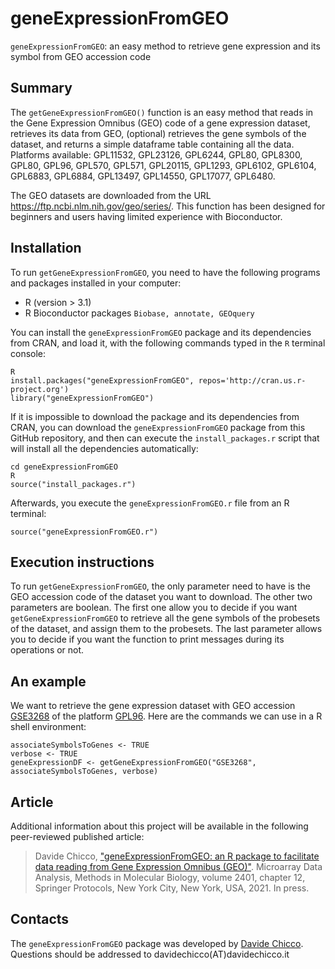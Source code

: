 # geneExpressionFromGEO #

`geneExpressionFromGEO`: an easy method to retrieve gene expression and its symbol from GEO accession code

## Summary ##

The `getGeneExpressionFromGEO()` function is an easy method that reads in the Gene Expression Omnibus (GEO) code of a gene expression dataset, retrieves its data from GEO, (optional) retrieves the gene symbols of the dataset, and returns a simple dataframe table containing all the data. Platforms available: GPL11532, GPL23126, GPL6244, GPL80, GPL8300, GPL80, GPL96, GPL570, GPL571, GPL20115, GPL1293,  GPL6102, GPL6104, GPL6883, GPL6884, GPL13497, GPL14550, GPL17077, GPL6480. 

The GEO datasets are downloaded from the URL <https://ftp.ncbi.nlm.nih.gov/geo/series/>.
This function has been designed for beginners and users having limited experience with Bioconductor.

## Installation ##

To run `getGeneExpressionFromGEO`, you need to have the following programs and packages installed in your computer:

* R (version > 3.1)
* R Bioconductor packages `Biobase, annotate, GEOquery`

You can install the `geneExpressionFromGEO` package and its dependencies from CRAN, and load it, with the following commands typed in the `R` terminal console:

    R
    install.packages("geneExpressionFromGEO", repos='http://cran.us.r-project.org')
    library("geneExpressionFromGEO")
    
If it is impossible to download the package and its dependencies from CRAN, you can download the `geneExpressionFromGEO` package from this GitHub repository, and then can execute the `install_packages.r` script that will install all the dependencies automatically:

    cd geneExpressionFromGEO
    R
    source("install_packages.r")
    
Afterwards,  you execute the `geneExpressionFromGEO.r` file from an R terminal:

    source("geneExpressionFromGEO.r")

## Execution instructions ##

To run `getGeneExpressionFromGEO`, the only parameter need to have is the GEO accession code of the dataset you want to download.
The other two parameters are boolean. The first one allow you to decide if you want `getGeneExpressionFromGEO` to retrieve all the gene symbols of the probesets of the dataset, and assign them to the probesets.
The last parameter allows you to decide if you want the function to print messages during its operations or not.

## An example ##

We want to retrieve the gene expression dataset with GEO accession [GSE3268](https://www.ncbi.nlm.nih.gov/geo/query/acc.cgi?acc=GSE3268)  of the platform [GPL96](https://www.ncbi.nlm.nih.gov/geo/query/acc.cgi?acc=GPL96). Here are the commands we can use in a R shell environment:
    
    associateSymbolsToGenes <- TRUE
    verbose <- TRUE
    geneExpressionDF <- getGeneExpressionFromGEO("GSE3268",  associateSymbolsToGenes, verbose)
    
## Article
Additional information about this project will be available in the following peer-reviewed published article:

> Davide Chicco, ["geneExpressionFromGEO: an R package to facilitate data reading from Gene Expression Omnibus (GEO)"](https://www.springer.com/us/book/9781071618387). Microarray Data Analysis, Methods in Molecular Biology, volume 2401, chapter 12, Springer Protocols, New York City, New York, USA, 2021. In press.
    
## Contacts ##

The `geneExpressionFromGEO` package was developed by [Davide Chicco](https://www.DavideChicco.it). Questions should be
addressed to davidechicco(AT)davidechicco.it
